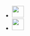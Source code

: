 <ul class="links2social">
	<li>
		<a
			class="sociali"
			href="https://reglue4go.github.io"
			target="_blank"
			aria-label="Go">
			<img
				height="32"
				width="32"
				src="https://unpkg.com/simple-icons@11.11.0/icons/go.svg" />
		</a>
	</li>
	<li>
		<a
			class="sociali"
			href="https://dnkwati.github.io/explore/projects"
			aria-label="Git Portfolio">
			<img
				height="32"
				width="32"
				src="https://unpkg.com/simple-icons@11.11.0/icons/git.svg" />
		</a>
	</li>
</ul>
